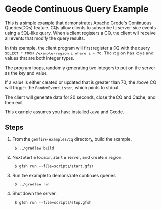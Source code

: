 <!--
Licensed to the Apache Software Foundation (ASF) under one or more
contributor license agreements.  See the NOTICE file distributed with
this work for additional information regarding copyright ownership.
The ASF licenses this file to You under the Apache License, Version 2.0
(the "License"); you may not use this file except in compliance with
the License.  You may obtain a copy of the License at

     http://www.apache.org/licenses/LICENSE-2.0

Unless required by applicable law or agreed to in writing, software
distributed under the License is distributed on an "AS IS" BASIS,
WITHOUT WARRANTIES OR CONDITIONS OF ANY KIND, either express or implied.
See the License for the specific language governing permissions and
limitations under the License.
-->

# Geode Continuous Query Example

This is a simple example that demonstrates Apache Geode's Continuous Queries(CQs) feature.  CQs allow clients to subscribe
to server-side events using a SQL-like query.  When a client registers a CQ, the client will receive all events that
modify the query results.

In this example, the client program will first register a CQ with the query 
`SELECT * FROM /example-region i where i > 70`. The region has keys and values that are both Integer types.
 
The program loops, randomly generating two integers to put on the server as the key and value.
 
If a value is either created or updated that is greater than 70, the above CQ will trigger the `RandomEventLister`,
which prints to stdout.

The client will generate data for 20 seconds, close the CQ and Cache, and then exit.

This example assumes you have installed Java and Geode.

## Steps

1. From the `gemfire-examples/cq` directory, build the example.

        $ ../gradlew build

2. Next start a locator, start a server, and create a region.

        $ gfsh run --file=scripts/start.gfsh

3. Run the example to demonstrate continues queries.

        $ ../gradlew run

4. Shut down the server.

        $ gfsh run --file=scripts/stop.gfsh
